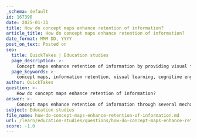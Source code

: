 ```yaml
---
_schema: default
id: 167390
date: 2025-01-31
title: How do concept maps enhance retention of information?
article_title: How do concept maps enhance retention of information?
date_format: MMM DD, YYYY
post_on_text: Posted on
seo:
  title: QuickTakes | Education studies
  page_description: >-
    Concept maps enhance retention of information by providing visual frameworks that promote active engagement, reduce cognitive load, integrate interdisciplinary knowledge, facilitate recall, and allow iterative learning.
  page_keywords: >-
    concept maps, information retention, visual learning, cognitive engagement, relationships, active learning, cognitive load, interdisciplinary knowledge, memory recall, iterative learning
author: QuickTakes
question: >-
    How do concept maps enhance retention of information?
answer: >-
    Concept maps enhance retention of information through several mechanisms that leverage visual learning and cognitive engagement. Here are the key ways in which concept maps contribute to improved retention:\n\n1. **Visual Representation of Relationships**: Concept maps provide a visual structure that illustrates the connections between different concepts. By mapping out how ideas relate to one another, learners can see the bigger picture and understand the context of the information. This visual organization helps in simplifying complex information, making it easier to digest and remember.\n\n2. **Active Engagement**: The process of creating a concept map requires active engagement with the material. As students identify central concepts and their relationships, they are compelled to think critically about the information. This active involvement fosters deeper understanding and retention, as opposed to passive learning methods.\n\n3. **Reduction of Cognitive Load**: Concept maps help reduce cognitive load by organizing information in a way that aligns with how the brain processes visual data. By breaking down complex topics into manageable parts and showing their interconnections, learners can focus on understanding rather than merely memorizing facts.\n\n4. **Integration of Knowledge**: Concept maps encourage the integration of knowledge from various disciplines. This interdisciplinary approach not only enriches understanding but also prepares students to tackle real-world problems with a comprehensive perspective. By connecting concepts from different areas, learners can create a more holistic understanding of the subject matter.\n\n5. **Facilitation of Recall**: The visual nature of concept maps aids in memory retention by creating mental associations. The use of colors, images, and keywords within the maps reinforces memory, as the brain tends to remember visual cues better than text alone. This can lead to improved recall during assessments or discussions.\n\n6. **Iterative Learning**: Concept maps can be continuously refined and adapted as learners deepen their understanding. This iterative process allows students to revisit and reorganize their knowledge, reinforcing retention over time.\n\nIn summary, concept maps enhance retention of information by providing a visual framework that promotes active engagement, reduces cognitive load, integrates knowledge, and facilitates recall. These elements work together to create a more effective learning experience, ultimately leading to better retention of information.
subject: Education studies
file_name: how-do-concept-maps-enhance-retention-of-information.md
url: /learn/education-studies/questions/how-do-concept-maps-enhance-retention-of-information
score: -1.0
---
```


&nbsp;